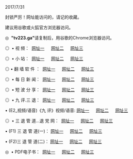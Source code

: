 <p>2017/7/31
<p>封锁严厉！网址能访问的，请记的收藏。
<p>建议用谷歌或火狐官方浏览器访问。
<p>◎   <strong>"tv223.ga"</strong>请复制后，用谷歌的Chrome浏览器访问。
<p>◎   • 视 频： 
<a href="http://a.pcanywhere.net/tv/index.html" target="_blank">网址一</a> 　 
<a href="http://no.cooss.win/9018.html" target="_blank">网址二</a> 　 
<a href="http://sp.ceec.space/9449.html" target="_blank">网址三</a></p>
<p>◎ </span>  •  小 站：  
<a href="http://sc.csgc.bid/" target="_blank">网址一</a> 　 
<a href="http://no.cooss.win/" target="_blank">网址二</a> 　 
<a href="http://sp.ceec.space/read/" target="_blank">网址三</a></p>
<p>◎  • 翻 墙 软 件 ：  
<a href="http://sc.csgc.bid/ff/index.html" target="_blank">网址一</a> 　 
<a href="http://no.cooss.win/s/read/a1_nd.html" target="_blank">网址二</a> 　 
<a href="http://sp.ceec.space/ff/index.html" target="_blank">网址三</a></p>
<p>◎ </span>  • 每 日 新 闻：  
<a href="http://sc.csgc.bid/day/index.html" target="_blank">网址一</a> 　 
<a href="http://no.cooss.win/day/" target="_blank">网址二</a> 　 
<a href="http://sp.ceec.space/day/index.html" target="_blank">网址三</a></p>
<p>◎ </span>  • 短 波 分 享：  
<a href="http://sc.csgc.bid/h/index.html" target="_blank">网址一</a> 　 
<a href="http://no.cooss.win/h/" target="_blank">网址二</a> 　 
<a href="http://sp.ceec.space/h/index.html" target="_blank">网址三</a></p>
<p>◎   • 九 评.三 退：  
<a href="http://sc.csgc.bid/t/index.html" target="_blank">网址一</a> 　 
<a href="http://a.pcanywhere.net/v2/index.html" target="_blank">网址二</a> 　 
<a href="http://sp.ceec.space/tt/index.html" target="_blank">网址三</a> 　</p>
<p>  • (E2_视频/语音)《九 评》视频/语音: 
<a href="http://a.pcanywhere.net/7738.html" target="_blank">网址一</a> 　 
<a href="http://no.cooss.win/7614.html" target="_blank">网址二</a> 　 
<a href="http://sp.ceec.space/7633.html" target="_blank">网址三</a></p>
<p>◎   • 三 退 管 道...退 党 网：  
<a href="http://sc.csgc.bid/go/td1.html" target="_blank">网址一</a> 　 
<a href="http://no.cooss.win/go/td2.html" target="_blank">网址二</a> 　 
<a href="http://sp.ceec.space/go/td3.html" target="_blank">网址三</a></p>
<p>  • (F1) 三 退 管 道(一)： 
<a href="http://sc.csgc.bid/dd/" target="_blank">网址一</a> 　 
<a href="http://no.cooss.win/s/read/a1_tdx.html" target="_blank">网址二</a> 　 
<a href="http://sp.ceec.space/dd/" target="_blank">网址三</a></p>
<p>  • (F2)三 退 管 道(二)： 
<a href="http://a.pcanywhere.net/d/" target="_blank">网址一</a> 　 
<a href="http://no.cooss.win/d/" target="_blank">网址二</a> 　 
<a href="http://sp.ceec.space/d/" target="_blank">网址三</a></p>
<p>◎   • PDF电子书：  
<a href="http://a.pcanywhere.net/p/" target="_blank">网址一</a> 　 
<a href="http://no.cooss.win/p/" target="_blank">网址二</a> 　 
<a href="http://sp.ceec.space/p/" target="_blank">网址三</a></p>
